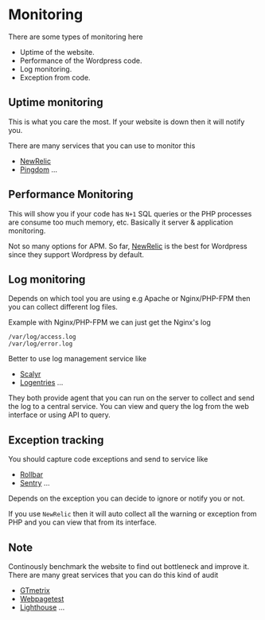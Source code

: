 # Monitoring

There are some types of monitoring here

- Uptime of the website.
- Performance of the Wordpress code.
- Log monitoring.
- Exception from code.

## Uptime monitoring

This is what you care the most. If your website is down then it will notify you.

There are many services that you can use to monitor this

- [NewRelic](https://newrelic.com/)
- [Pingdom](https://pingdom.com/)
...

## Performance Monitoring

This will show you if your code has `N+1` SQL queries or the PHP processes are consume too much memory, etc. Basically it server & application monitoring.

Not so many options for APM. So far, [NewRelic](https://newrelic.com/) is the best for Wordpress since they support Wordpress by default.

## Log monitoring

Depends on which tool you are using e.g Apache or Nginx/PHP-FPM then you can collect different log files. 

Example with Nginx/PHP-FPM we can just get the Nginx's log

```
/var/log/access.log
/var/log/error.log
```

Better to use log management service like

- [Scalyr](https://www.scalyr.com/)
- [Logentries](https://logentries.com/)
...

They both provide agent that you can run on the server to collect and send the log to a central service. You can view and query the log from the web interface or using API to query.

## Exception tracking

You should capture code exceptions and send to service like

- [Rollbar](https://rollbar.com/)
- [Sentry](https://sentry.io/)
...

Depends on the exception you can decide to ignore or notify you or not.

If you use `NewRelic` then it will auto collect all the warning or exception from PHP and you can view that from its interface.

## Note

Continously benchmark the website to find out bottleneck and improve it. There are many great services that you can do this kind of audit

- [GTmetrix](https://gtmetrix.com/)
- [Webpagetest](https://www.webpagetest.org/)
- [Lighthouse](https://developers.google.com/web/tools/lighthouse/)
...
